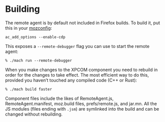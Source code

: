 Building
========

The remote agent is by default not included in Firefox builds.
To build it, put this in your [mozconfig]:

	ac_add_options --enable-cdp

This exposes a `--remote-debugger` flag you can use to start the
remote agent:

	% ./mach run --remote-debugger

When you make changes to the XPCOM component you need to rebuild
in order for the changes to take effect.  The most efficient way to
do this, provided you haven’t touched any compiled code (C++ or Rust):

	% ./mach build faster

Component files include the likes of RemoteAgent.js, RemoteAgent.manifest,
moz.build files, prefs/remote.js, and jar.mn.  All the JS modules
(files ending with `.jsm`) are symlinked into the build and can be
changed without rebuilding.

[mozconfig]: ../build/buildsystem/mozconfigs.html
